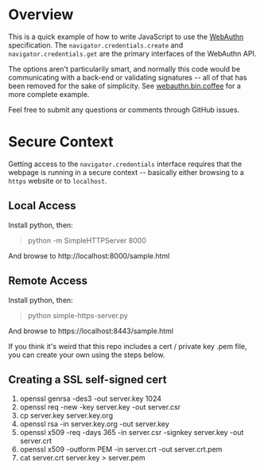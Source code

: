 # Overview
This is a quick example of how to write JavaScript to use the [WebAuthn](https://w3c.github.io/webauthn/) specification. The `navigator.credentials.create` and `navigator.credentials.get` are the primary interfaces of the WebAuthn API.

The options aren't particularily smart, and normally this code would be communicating with a back-end or validating signatures -- all of that has been removed for the sake of simplicity. See [webauthn.bin.coffee](https://webauthn.bin.coffee/) for a more complete example.

Feel free to submit any questions or comments through GitHub issues.

# Secure Context
Getting access to the `navigator.credentials` interface requires that the webpage is running in a secure context -- basically either browsing to a `https` website or to `localhost`.

## Local Access
Install python, then:

> python -m SimpleHTTPServer 8000

And browse to http://localhost:8000/sample.html

## Remote Access
Install python, then:

> python simple-https-server.py

And browse to https://localhost:8443/sample.html

If you think it's weird that this repo includes a cert / private key .pem file, you can create your own using the steps below.

## Creating a SSL self-signed cert
1. openssl genrsa -des3 -out server.key 1024
1. openssl req -new -key server.key -out server.csr
1. cp server.key server.key.org
1. openssl rsa -in server.key.org -out server.key
1. openssl x509 -req -days 365 -in server.csr -signkey server.key -out server.crt
1. openssl x509 -outform PEM -in server.crt -out server.crt.pem
1. cat server.crt server.key > server.pem

